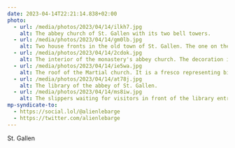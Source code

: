 ```yaml
---
date: 2023-04-14T22:21:14.838+02:00
photo:
  - url: /media/photos/2023/04/14/ilkh7.jpg
    alt: The abbey church of St. Gallen with its two bell towers.
  - url: /media/photos/2023/04/14/gm0lb.jpg
    alt: Two house fronts in the old town of St. Gallen. The one on the left has brown eaves above the windows. Its façade is white. The house on the right has two towers and blue woodwork.
  - url: /media/photos/2023/04/14/2cdok.jpg
    alt: The interior of the monastery's abbey church. The decoration is very busy. The photo is taken from the central aisle.
  - url: /media/photos/2023/04/14/ie5wa.jpg
    alt: The roof of the Martial church. It is a fresco representing biblical scenes.
  - url: /media/photos/2023/04/14/at78j.jpg
    alt: The library of the abbey of St. Gallen.
  - url: /media/photos/2023/04/14/ms8iw.jpg
    alt: The slippers waiting for visitors in front of the library entrance. It is mandatory to wear them to enter the library.
mp-syndicate-to:
  - https://social.lol/@alienlebarge
  - https://twitter.com/alienlebarge
---
```

St. Gallen
